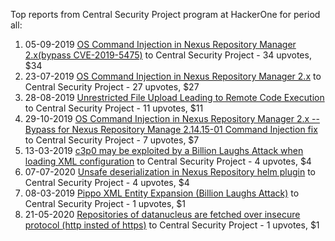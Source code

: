 Top reports from Central Security Project program at HackerOne for period all:

1. 05-09-2019 [OS Command Injection in Nexus Repository Manager 2.x(bypass CVE-2019-5475)](https://hackerone.com/reports/688270) to Central Security Project - 34 upvotes, $34
2. 23-07-2019 [OS Command Injection in Nexus Repository Manager 2.x](https://hackerone.com/reports/654888) to Central Security Project - 27 upvotes, $27
3. 28-08-2019 [Unrestricted File Upload Leading to Remote Code Execution](https://hackerone.com/reports/683965) to Central Security Project - 11 upvotes, $11
4. 29-10-2019 [OS Command Injection in Nexus Repository Manager 2.x -- Bypass for Nexus Repository Manage 2.14.15-01 Command Injection fix](https://hackerone.com/reports/724599) to Central Security Project - 7 upvotes, $7
5. 13-03-2019 [c3p0 may be exploited by a Billion Laughs Attack when loading XML configuration](https://hackerone.com/reports/509315) to Central Security Project - 4 upvotes, $4
6. 07-07-2020 [Unsafe deserialization in Nexus Repository helm plugin](https://hackerone.com/reports/917843) to Central Security Project - 4 upvotes, $4
7. 08-03-2019 [Pippo XML Entity Expansion (Billion Laughs Attack)](https://hackerone.com/reports/506791) to Central Security Project - 1 upvotes, $1
8. 21-05-2020 [Repositories of datanucleus are fetched over insecure protocol (http insted of https)](https://hackerone.com/reports/879740) to Central Security Project - 1 upvotes, $1
